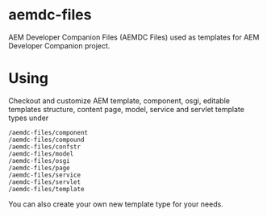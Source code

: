 # aemdc-files
AEM Developer Companion Files (AEMDC Files) used as templates for AEM Developer Companion project.

# Using
Checkout and customize AEM template, component, osgi, editable templates structure, content page, model, service and servlet template types under
 
	/aemdc-files/component
	/aemdc-files/compound
	/aemdc-files/confstr
	/aemdc-files/model
	/aemdc-files/osgi
	/aemdc-files/page
	/aemdc-files/service
	/aemdc-files/servlet
	/aemdc-files/template

You can also create your own new template type for your needs.